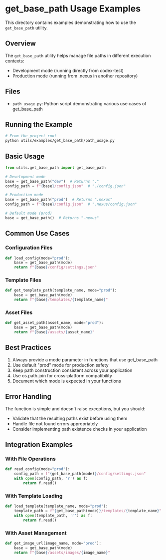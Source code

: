 # get_base_path Usage Examples

This directory contains examples demonstrating how to use the `get_base_path` utility.

## Overview

The `get_base_path` utility helps manage file paths in different execution contexts:
- Development mode (running directly from codex-test)
- Production mode (running from .nexus in another repository)

## Files

- `path_usage.py`: Python script demonstrating various use cases of get_base_path

## Running the Example

```bash
# From the project root
python utils/examples/get_base_path/path_usage.py
```

## Basic Usage

```python
from utils.get_base_path import get_base_path

# Development mode
base = get_base_path("dev")  # Returns "."
config_path = f"{base}/config.json"  # "./config.json"

# Production mode
base = get_base_path("prod")  # Returns ".nexus"
config_path = f"{base}/config.json"  # ".nexus/config.json"

# Default mode (prod)
base = get_base_path()  # Returns ".nexus"
```

## Common Use Cases

### Configuration Files
```python
def load_config(mode="prod"):
    base = get_base_path(mode)
    return f"{base}/config/settings.json"
```

### Template Files
```python
def get_template_path(template_name, mode="prod"):
    base = get_base_path(mode)
    return f"{base}/templates/{template_name}"
```

### Asset Files
```python
def get_asset_path(asset_name, mode="prod"):
    base = get_base_path(mode)
    return f"{base}/assets/{asset_name}"
```

## Best Practices

1. Always provide a mode parameter in functions that use get_base_path
2. Use default "prod" mode for production safety
3. Keep path construction consistent across your application
4. Use os.path.join for cross-platform compatibility
5. Document which mode is expected in your functions

## Error Handling

The function is simple and doesn't raise exceptions, but you should:
- Validate that the resulting paths exist before using them
- Handle file not found errors appropriately
- Consider implementing path existence checks in your application

## Integration Examples

### With File Operations
```python
def read_config(mode="prod"):
    config_path = f"{get_base_path(mode)}/config/settings.json"
    with open(config_path, 'r') as f:
        return f.read()
```

### With Template Loading
```python
def load_template(template_name, mode="prod"):
    template_path = f"{get_base_path(mode)}/templates/{template_name}"
    with open(template_path, 'r') as f:
        return f.read()
```

### With Asset Management
```python
def get_image_url(image_name, mode="prod"):
    base = get_base_path(mode)
    return f"{base}/assets/images/{image_name}"
